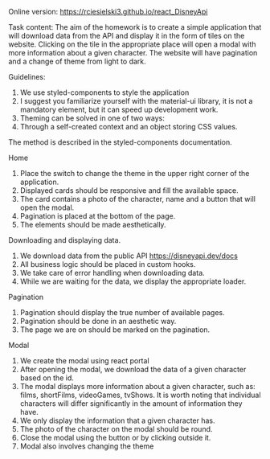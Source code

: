 Online version: https://rciesielski3.github.io/react_DisneyApi

Task content:
The aim of the homework is to create a simple application that will download data from the API and display it in the form of tiles on the website. Clicking on the tile in the appropriate place will open a modal with more information about a given character. The website will have pagination and a change of theme from light to dark.

Guidelines:

1. We use styled-components to style the application
2. I suggest you familiarize yourself with the material-ui library, it is not a mandatory element, but it can speed up development work.
3. Theming can be solved in one of two ways:
4. Through a self-created context and an object storing CSS values.

The method is described in the styled-components documentation.

Home

1. Place the switch to change the theme in the upper right corner of the application.
2. Displayed cards should be responsive and fill the available space.
3. The card contains a photo of the character, name and a button that will open the modal.
4. Pagination is placed at the bottom of the page.
5. The elements should be made aesthetically.

Downloading and displaying data.

1. We download data from the public API https://disneyapi.dev/docs
2. All business logic should be placed in custom hooks.
3. We take care of error handling when downloading data.
4. While we are waiting for the data, we display the appropriate loader.

Pagination

1. Pagination should display the true number of available pages.
2. Pagination should be done in an aesthetic way.
3. The page we are on should be marked on the pagination.

Modal

1. We create the modal using react portal
2. After opening the modal, we download the data of a given character based on the id.
3. The modal displays more information about a given character, such as: films, shortFilms, videoGames, tvShows. It is worth noting that individual characters will differ significantly in the amount of information they have.
4. We only display the information that a given character has.
5. The photo of the character on the modal should be round.
6. Close the modal using the button or by clicking outside it.
7. Modal also involves changing the theme

